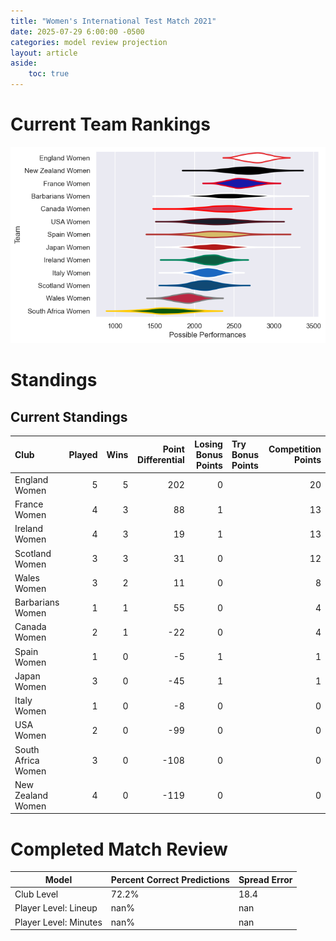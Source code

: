 ```yaml
---  
title: "Women's International Test Match 2021"  
date: 2025-07-29 6:00:00 -0500  
categories: model review projection  
layout: article  
aside:  
    toc: true  
---
```

# Current Team Rankings


![Club Rankings](plots/rankings_Womens_International_Test_Match_2021.png)
# Standings

## Current Standings


| Club               |   Played |   Wins |   Point Differential |   Losing Bonus Points | Try Bonus Points   |   Competition Points |
|:-------------------|---------:|-------:|---------------------:|----------------------:|:-------------------|---------------------:|
| England Women      |        5 |      5 |                  202 |                     0 |                    |                   20 |
| France Women       |        4 |      3 |                   88 |                     1 |                    |                   13 |
| Ireland Women      |        4 |      3 |                   19 |                     1 |                    |                   13 |
| Scotland Women     |        3 |      3 |                   31 |                     0 |                    |                   12 |
| Wales Women        |        3 |      2 |                   11 |                     0 |                    |                    8 |
| Barbarians Women   |        1 |      1 |                   55 |                     0 |                    |                    4 |
| Canada Women       |        2 |      1 |                  -22 |                     0 |                    |                    4 |
| Spain Women        |        1 |      0 |                   -5 |                     1 |                    |                    1 |
| Japan Women        |        3 |      0 |                  -45 |                     1 |                    |                    1 |
| Italy Women        |        1 |      0 |                   -8 |                     0 |                    |                    0 |
| USA Women          |        2 |      0 |                  -99 |                     0 |                    |                    0 |
| South Africa Women |        3 |      0 |                 -108 |                     0 |                    |                    0 |
| New Zealand Women  |        4 |      0 |                 -119 |                     0 |                    |                    0 |



# Completed Match Review


| Model | Percent Correct Predictions | Spread Error |
| ------ | ------ | ------ |
| Club Level | 72.2% | 18.4 |
| Player Level: Lineup | nan% | nan |
| Player Level: Minutes | nan% | nan |

